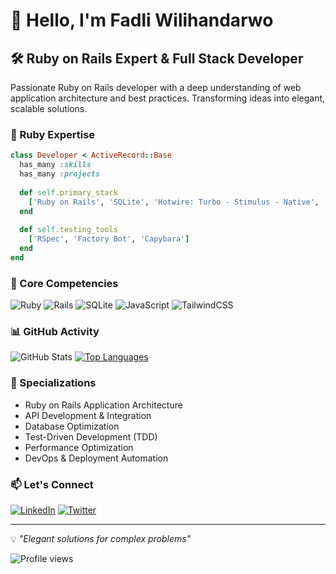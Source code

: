 # 👋 Hello, I'm Fadli Wilihandarwo

## 🛠️ Ruby on Rails Expert & Full Stack Developer
Passionate Ruby on Rails developer with a deep understanding of web application architecture and best practices. Transforming ideas into elegant, scalable solutions.

### 💎 Ruby Expertise
```ruby
class Developer < ActiveRecord::Base
  has_many :skills
  has_many :projects
  
  def self.primary_stack
    ['Ruby on Rails', 'SQLite', 'Hotwire: Turbo - Stimulus - Native', 'Solid Trifecta: Cable - Cache - Queue']
  end
  
  def self.testing_tools
    ['RSpec', 'Factory Bot', 'Capybara']
  end
end
```

### 🚀 Core Competencies
![Ruby](https://img.shields.io/badge/-Ruby-CC342D?style=for-the-badge&logo=ruby&logoColor=white)
![Rails](https://img.shields.io/badge/-Rails-CC0000?style=for-the-badge&logo=ruby-on-rails&logoColor=white)
![SQLite](https://img.shields.io/badge/-SQLite-003B57?style=for-the-badge&logo=sqlite&logoColor=white)
![JavaScript](https://img.shields.io/badge/-JavaScript-F7DF1E?style=for-the-badge&logo=javascript&logoColor=black)
![TailwindCSS](https://img.shields.io/badge/-TailwindCSS-38B2AC?style=for-the-badge&logo=tailwind-css&logoColor=white)

### 📊 GitHub Activity
![GitHub Stats](https://github-readme-stats.vercel.app/api?username=wilihandarwo&show_icons=true&theme=dark)
[![Top Languages](https://github-readme-stats.vercel.app/api/top-langs/?username=wilihandarwo&layout=compact&theme=dark)](https://github.com/wilihandarwo)

### 🌟 Specializations
- Ruby on Rails Application Architecture
- API Development & Integration
- Database Optimization
- Test-Driven Development (TDD)
- Performance Optimization
- DevOps & Deployment Automation

### 📫 Let's Connect
[![LinkedIn](https://img.shields.io/badge/LinkedIn-0077B5?style=for-the-badge&logo=linkedin&logoColor=white)](YOUR_LINKEDIN_URL)
[![Twitter](https://img.shields.io/badge/Twitter-1DA1F2?style=for-the-badge&logo=twitter&logoColor=white)](YOUR_TWITTER_URL)

---
💡 *"Elegant solutions for complex problems"*

<img src="https://komarev.com/ghpvc/?username=wilihandarwo&color=brightgreen" alt="Profile views"/>
